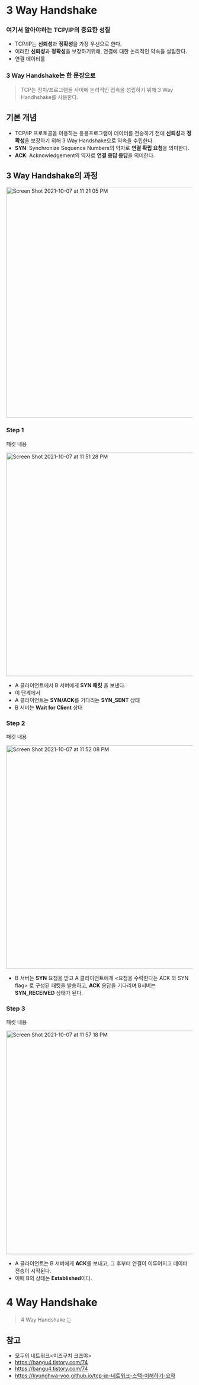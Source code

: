 # 3 Way Handshake

### 여기서 알아야하는 TCP/IP의 중요한 성질
  - TCP/IP는 **신뢰성**과 **정확성**을 가장 우선으로 한다.
  - 이러한 **신뢰성**과 **정확성**을 보장하기위해, 연결에 대한 논리적인 약속을 설립한다.
  - 연결 데이터를 

### 3 Way Handshake는 한 문장으로
  > TCP는 장치/프로그램들 사이에 논리적인 접속을 성립하기 위해 3 Way Handhshake를 사용한다.

## 기본 개념
  * TCP/IP 프로토콜을 이용하는 응용프로그램이 데이터를 전송하기 전에 **신뢰성**과 **정확성**을 보장하기 위해 3 Way Handshake으로 약속을 수립한다.
  * **SYN**: Synchronize Sequence Numbers의 약자로 **연결 확립 요청**을 의미한다.
  * **ACK**: Acknowledgement의 약자로 **연결 응답 응답**을 의미한다.
  
## 3 Way Handshake의 과정

<img width="623" alt="Screen Shot 2021-10-07 at 11 21 05 PM" src="https://user-images.githubusercontent.com/33091784/136404085-9bad914c-4619-4a8b-ade1-809d383c8b8d.png">

### Step 1

패킷 내용

<img width="603" alt="Screen Shot 2021-10-07 at 11 51 28 PM" src="https://user-images.githubusercontent.com/33091784/136409627-9a272256-c972-41b7-a779-83f6e60a7741.png">

  - A 클라이언트에서 B 서버에게 **SYN 패킷** 을 보낸다.
  - 이 단계에서
  - A 클라이언트는 **SYN/ACK**를 기다리는 **SYN_SENT** 상태
  - B 서버는 **Wait for Client** 상태

### Step 2

패킷 내용

<img width="603" alt="Screen Shot 2021-10-07 at 11 52 08 PM" src="https://user-images.githubusercontent.com/33091784/136409740-be8c0f54-f1ef-45a2-ba5a-b0171629292d.png">

  - B 서버는 **SYN** 요청을 받고 A 클라이언트에게 <요청을 수락한다는 ACK 와 SYN flag> 로 구성된 패킷을 발송하고,
 **ACK** 응답을 기다리며 B서버는 **SYN_RECEIVED** 상태가 된다.

### Step 3

패킷 내용

<img width="603" alt="Screen Shot 2021-10-07 at 11 57 18 PM" src="https://user-images.githubusercontent.com/33091784/136410496-fc76294a-4b5d-40e3-8f8b-f944fb5f83b1.png">

  - A 클라이언트는 B 서버에게 **ACK**를 보내고, 그 후부터 연결이 이루어지고 데이터 전송이 시작된다.
  - 이때 B의 상태는 **Established**이다.

# 4 Way Handshake
  > 4 Way Handshake 는 

## 참고
- 모두의 네트워크<미즈구치 크츠야>
- https://bangu4.tistory.com/74
- https://bangu4.tistory.com/74
- https://kyunghwa-yoo.github.io/tcp-ip-네트워크-스택-이해하기-요약
  



